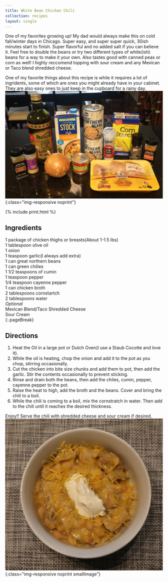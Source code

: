 ```yaml
---
title: White Bean Chicken Chili
collection: recipes
layout: single
---
```


One of my favorites growing up!  My dad would always make this on cold fall/winter days in Chicago.  Super easy, and super super quick, 30ish minutes start to finish.  Super flavorful and no added salt if you can believe it.  Feel free to double the beans or try two different types of white(ish) beans for a way to make it your own.  Also tastes good with canned peas or corn as well!  I highly reccomend topping with sour cream and any Mexican or Taco blend shredded cheese.

One of my favorite things about this recipe is while it requires a lot of ingridents, some of which are ones you might already have in your cabinet.  They are also easy ones to just keep in the cupboard for a rainy day.  
![ChiliIngredients](/assets/img/WhiteChiliIngredients.JPG){:class="img-responsive noprint"}

{% include print.html %}

## Ingredients
1 package of chicken thighs or breasts(About 1-1.5 lbs)  
1 tablespoon olive oil  
1 onion  
1 teaspoon garlic(I always add extra)  
1 can great northern beans  
1 can green chilies  
1 1/2 teaspoons of cumin  
1 teaspoon pepper  
1/4 teaspoon cayenne pepper  
1 can chicken broth  
2 tablespoons cornstartch  
2 tablespoons water  
*Optional*  
Mexican Blend/Taco Shredded Cheese  
Sour Cream  
{:.pageBreak}
## Directions 

1. Heat the Oil in a large pot or Dutch Oven(I use a Staub Cocotte and love it).  
2. While the oil is heating, chop the onion and add it to the pot as you chop, stirring occasionally.   
3. Cut the chicken into bite size chunks and add them to pot, then add the garlic.  Stir the contents occasionally to prevent sticking.  
4. Rinse and drain both the beans, then add the chiles, cumin,  pepper, cayenne pepper to the pot.
5. Raise the heat to high, add the broth and the beans.  Cover and bring the chili to a boil.
6. While the chili is coming to a boil, mix the cornstratch in water. Then add to the chili until it reaches the desired thickness.

Enjoy!! Serve the chili with shredded cheese and sour cream if desired.  
![ChiliCompleted](/assets/img/WhiteChiliComplete.JPG){:class="img-responsive noprint smallImage"}